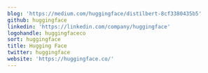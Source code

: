 ```yaml
---
blog: 'https://medium.com/huggingface/distilbert-8cf3380435b5'
github: huggingface
linkedin: 'https://linkedin.com/company/huggingface'
logohandle: huggingfaceco
sort: huggingface
title: Hugging Face
twitter: huggingface
website: 'https://huggingface.co/'
---
```


